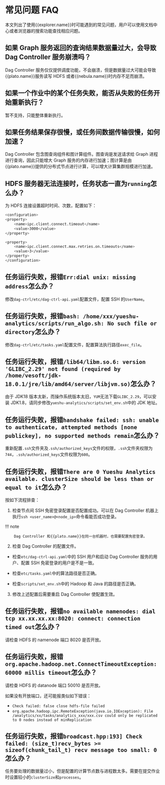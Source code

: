 # 常见问题 FAQ

本文列出了使用{{explorer.name}}时可能遇到的常见问题，用户可以使用文档中心或者浏览器的搜索功能查找相应问题。

## 如果 Graph 服务返回的查询结果数据量过大，会导致 Dag Controller 服务崩溃吗？

Dag Controller 服务仅仅提供调度功能，不会崩溃，但是数据量过大可能会导致{{plato.name}}服务读写 HDFS 或者{{nebula.name}}时内存不足而崩溃。

## 如果一个作业中的某个任务失败，能否从失败的任务开始重新执行？

暂不支持，只能整体重新执行。

## 如果任务结果保存很慢，或任务间数据传输很慢，如何加速？

Dag Controller 包含图查询组件和图计算组件。图查询是发送请求给 Graph 进程进行查询，因此只能增大 Graph 服务的内存进行加速；图计算是由{{plato.name}}提供的分布式节点进行计算，可以增大计算集群规模进行加速。

## HDFS 服务器无法连接时，任务状态一直为`running`怎么办？

为 HDFS 连接设置超时时间、次数，配置如下：

```bash
<configuration>
<property>
    <name>ipc.client.connect.timeout</name>
    <value>3000</value>
</property>

<property>
    <name>ipc.client.connect.max.retries.on.timeouts</name>
    <value>3</value>
</property>
</configuration>
```

## 任务运行失败，报错`Err:dial unix: missing address`怎么办？

修改`dag-ctrl/etc/dag-ctrl-api.yaml`配置文件，配置 SSH 的`UserName`。

## 任务运行失败，报错`bash: /home/xxx/yueshu-analytics/scripts/run_algo.sh: No such file or directory`怎么办？

修改`dag-ctrl/etc/tasks.yaml`配置文件，配置算法执行路径`exec_file`。

## 任务运行失败，报错`/lib64/libm.so.6: version 'GLIBC_2.29' not found (required by /home/vesoft/jdk-18.0.1/jre/lib/amd64/server/libjvm.so)`怎么办？

由于 JDK18 版本太新，而操作系统版本太旧，`YUM`无法下载`GLIBC_2.29`，可以安装 JDK1.8，请同步修改`yueshu-analytics/scripts/set_env.sh`中的 JDK 地址。

## 任务运行失败，报错`handshake failed: ssh: unable to authenticate, attempted methods [none publickey], no supported methods remain`怎么办？

重新配置`.ssh`文件夹及`.ssh/authorized_keys`文件的权限，`.ssh`文件夹权限为`744`，`.ssh/authorized_keys`文件权限为`600`。

## 任务运行失败，报错`There are 0 Yueshu Analytics available. clusterSize should be less than or equal to it`怎么办？

按如下流程排查：

1. 检查节点间 SSH 免密登录配置是否配置成功。可以在 Dag Controller 机器上执行`ssh <user_name>@<node_ip>`命令看能否成功登录。

  !!! note

        Dag Controller 和{{plato.name}}在同一台机器时，也需要配置免密登录。

2. 检查 Dag Controller 的配置文件。

  - 检查`etc/dag-ctrl-api.yaml`中的 SSH 用户和启动 Dag Controller 服务的用户、配置 SSH 免密登录的用户是不是一致。

  - 检查`etc/tasks.yaml`中的算法路径是否正确。

  - 检查`scripts/set_env.sh`中的 Hadoop 和 Java 的路径是否正确。

3. 修改上述配置后需要重启 Dag Controller 使配置生效。

## 任务运行失败，报错`no available namenodes: dial tcp xx.xx.xx.xx:8020: connect: connection timed out`怎么办？

请检查 HDFS 的 namenode 端口 8020 是否开放。

## 任务运行失败，报错`org.apache.hadoop.net.ConnectTimeoutException: 60000 millis timeout`怎么办？

请检查 HDFS 的 datanode 端口 50010 是否开放。

如果没有开放端口，还可能报类似如下错误：

- `Check failed: false close hdfs-file failed`
- `org.apache.hadoop.ipc.RemoteException(java.io.IOException): File /analytics/xx/tasks/analytics_xxx/xxx.csv could only be replicated to 0 nodes instead of minReplication`


## 任务运行失败，报错`broadcast.hpp:193] Check failed: (size_t)recv_bytes >= sizeof(chunk_tail_t) recv message too small: 0`怎么办？

任务要处理的数据量过小，但是配置的计算节点数与进程数太多。需要在提交作业时设置较小的`clusterSize`和`processes`。
